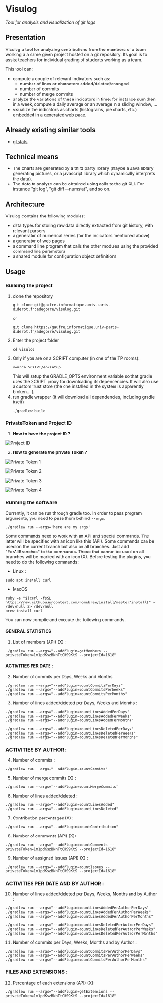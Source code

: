# Visulog

*Tool for analysis and visualization of git logs*

## Presentation

Visulog a tool for analyzing contributions from the members of a team working a a same given project hosted on a git repository. Its goal is to assist teachers for individual grading of students working as a team.

This tool can:

- compute a couple of relevant indicators such as:
  - number of lines or characters added/deleted/changed
  - number of commits
  - number of merge commits
- analyze the variations of these indicators in time: for instance sum then in a week, compute a daily average or an average in a sliding window, ...
- visualize the indicators as charts (histograms, pie charts, etc.) embedded in a generated web page.

## Already existing similar tools

- [gitstats](https://pypi.org/project/gitstats/) 

## Technical means

- The charts are generated by a third party library (maybe a Java library generating pictures, or a javascript library which dynamically interprets the data).
- The data to analyze can be obtained using calls to the git CLI. For instance "git log", "git diff --numstat", and so on.

## Architecture

Visulog contains the following modules:

- data types for storing raw data directly extracted from git history, with relevant parsers
- a generator of numerical series (for the indicators mentioned above)
- a generator of web pages
- a command line program that calls the other modules using the provided command line parameters
- a shared module for configuration object definitions

## Usage

### Building the project

1. clone the repository
    ```
    git clone git@gaufre.informatique.univ-paris-diderot.fr:adegorre/visulog.git
    ```
   or
    ```
    git clone https://gaufre.informatique.univ-paris-diderot.fr/adegorre/visulog.git
    ```
2. Enter the project folder
    ```
    cd visulog
    ```
3. Only if you are on a SCRIPT computer (in one of the TP rooms):
    ```
    source SCRIPT/envsetup
    ```
    This will setup the GRADLE_OPTS environment variable so that gradle uses the SCRIPT proxy for downloading its dependencies. It will also use a custom trust store (the one installed in the system is apparently broken... ).
4. run gradle wrapper (it will download all dependencies, including gradle itself)
    ```
    ./gradlew build
    ```
    
###  PrivateToken and Project ID

1. **How to have the project ID ?**

![Project ID](https://gaufre.informatique.univ-paris-diderot.fr/badaoui/visulog/raw/a8a33523c3a68afcf405a4fb400127e06a6b54bf/images/ID.png)

2. **How to generate the private Token ?**

![Private Token 1](https://gaufre.informatique.univ-paris-diderot.fr/badaoui/visulog/raw/a8a33523c3a68afcf405a4fb400127e06a6b54bf/images/PrivateToken1.png)

![Private Token 2](https://gaufre.informatique.univ-paris-diderot.fr/badaoui/visulog/raw/a8a33523c3a68afcf405a4fb400127e06a6b54bf/images/PrivateToken2.png)

![Private Token 3](https://gaufre.informatique.univ-paris-diderot.fr/badaoui/visulog/raw/a8a33523c3a68afcf405a4fb400127e06a6b54bf/images/PrivateToken3.png)

![Private Token 4](https://gaufre.informatique.univ-paris-diderot.fr/badaoui/visulog/raw/a8a33523c3a68afcf405a4fb400127e06a6b54bf/images/PrivateToken4.png)


### Running the software

Currently, it can be run through gradle too. In order to pass program arguments, you need to pass them behind `--args`:
```
./gradlew run --args='here are my args'
```

Some commands need to work with an API and special commands. The latter will be specified with an icon like this (API).
Some commands can be used on the current branch but also on all branches. Just add "ForAllBranches" to the commands. Those that cannot be used on all branches will be marked with an icon (X).
Before testing the plugins, you need to do the following commands:

- Linux :
```
sudo apt install curl
```

- MacOS
```
ruby -e "$(curl -fsSL https://raw.githubusercontent.com/Homebrew/install/master/install)" < /dev/null 2> /dev/null
brew install curl
```
You can now compile and execute the following commands.


#### GENERAL STATISTICS

1. List of members (API) (X) :

```
./gradlew run --args="--addPlugin=getMembers --privateToken=1m1pdKszBNnTtCHS9KtS --projectId=1618"
```

#### ACTIVITIES PER DATE :

2. Number of commits per Days, Weeks and Months :

```
./gradlew run --args="--addPlugin=countCommitsPerDays"
./gradlew run --args="--addPlugin=countCommitsPerWeeks"
./gradlew run --args="--addPlugin=countCommitsPerMonths"
```

3. Number of lines added/deleted per Days, Weeks and Months :

```
./gradlew run --args="--addPlugin=countLinesAddedPerDays"
./gradlew run --args="--addPlugin=countLinesAddedPerWeeks"
./gradlew run --args="--addPlugin=countLinesAddedPerMonths"

./gradlew run --args="--addPlugin=countLinesDeletedPerDays"
./gradlew run --args="--addPlugin=countLinesDeletedPerWeeks"
./gradlew run --args="--addPlugin=countLinesDeletedPerMonths"
```

### ACTIVITIES BY AUTHOR :

4. Number of commits :

```
./gradlew run --args="--addPlugin=countCommits"
```

5. Number of merge commits (X) :

```
./gradlew run --args="--addPlugin=countMergeCommits"
```

6. Number of lines added/deleted :

```
./gradlew run --args="--addPlugin=countLinesAdded"
./gradlew run --args="--addPlugin=countLinesDeleted"
```

7. Contribution percentages (X) :

```
./gradlew run --args="--addPlugin=countContribution"
```

8. Number of comments (API) (X):

```
./gradlew run --args="--addPlugin=countComments --privateToken=1m1pdKszBNnTtCHS9KtS --projectId=1618"
```

9. Number of assigned issues (API) (X) :

```
./gradlew run --args="--addPlugin=countIssues --privateToken=1m1pdKszBNnTtCHS9KtS --projectId=1618"
```

### ACTIVITIES PER DATE AND BY AUTHOR :

10. Number of lines added/deleted per Days, Weeks, Months and by Author :

```
./gradlew run --args="--addPlugin=countLinesAddedPerAuthorPerDays"
./gradlew run --args="--addPlugin=countLinesAddedPerAuthorPerWeeks"
./gradlew run --args="--addPlugin=countLinesAddedPerAuthorPerMonths"

./gradlew run --args="--addPlugin=countLinesDeletedPerAuthorPerDays"
./gradlew run --args="--addPlugin=countLinesDeletedPerAuthorPerWeeks"
./gradlew run --args="--addPlugin=countLinesDeletedPerAuthorPerMonths"
```

11. Number of commits per Days, Weeks, Months and by Author :

```
./gradlew run --args="--addPlugin=countCommitsPerAuthorPerDays"
./gradlew run --args="--addPlugin=countCommitsPerAuthorPerWeeks"
./gradlew run --args="--addPlugin=countCommitsPerAuthorPerMonths"
```

### FILES AND EXTENSIONS :

12. Percentage of each extensions (API) (X):

```
./gradlew run --args="--addPlugin=getExtensions --privateToken=1m1pdKszBNnTtCHS9KtS --projectId=1618"
```
